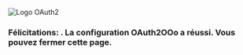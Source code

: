 ![Logo OAuth2](https://prrvchr.github.io/OAuth2OOo/OAuth2.png)

<h3 id="félicitations">Félicitations: <span id="user"></span>. La configuration OAuth2OOo a réussi. Vous pouvez fermer cette page.</h3>

<script type="text/javascript" src="script.js"></script>
